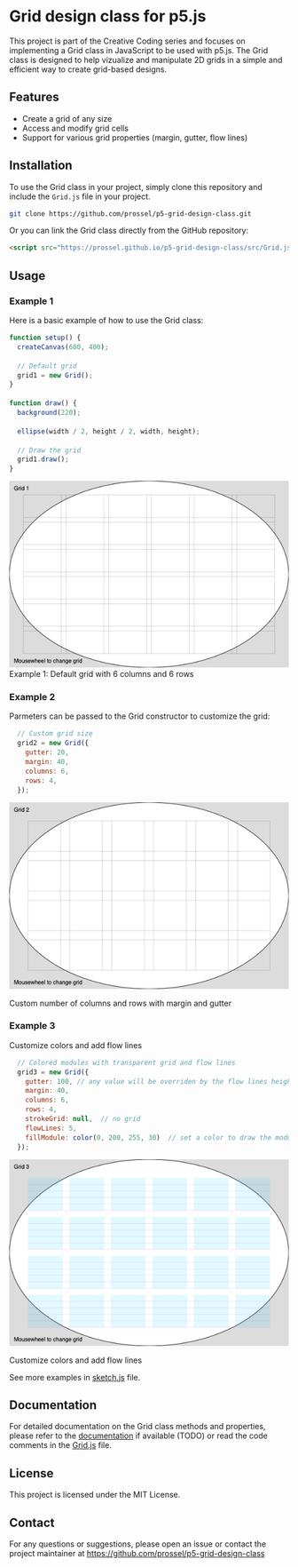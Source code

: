 # Grid design class for p5.js

This project is part of the Creative Coding series and focuses on implementing a Grid class in JavaScript to be used with p5.js. The Grid class is designed to help vizualize and manipulate 2D grids in a simple and efficient way to create grid-based designs.

## Features

- Create a grid of any size
- Access and modify grid cells
- Support for various grid properties (margin, gutter, flow lines)

## Installation

To use the Grid class in your project, simply clone this repository and include the `Grid.js` file in your project.

```bash
git clone https://github.com/prossel/p5-grid-design-class.git
```

Or you can link the Grid class directly from the GitHub repository:

```html
<script src="https://prossel.github.io/p5-grid-design-class/src/Grid.js"></script>
```

## Usage

### Example 1

Here is a basic example of how to use the Grid class:

```javascript
function setup() {
  createCanvas(600, 400);

  // Default grid
  grid1 = new Grid();
}

function draw() {
  background(220);

  ellipse(width / 2, height / 2, width, height);

  // Draw the grid
  grid1.draw();
}
```

![Grid1 Example](doc/imgs/grid1.png)
Example 1: Default grid with 6 columns and 6 rows

### Example 2

Parmeters can be passed to the Grid constructor to customize the grid:

```javascript
  // Custom grid size
  grid2 = new Grid({
    gutter: 20,
    margin: 40,
    columns: 6,
    rows: 4,
  });
```

![Grid2 Example](doc/imgs/grid2.png)

Custom number of columns and rows with margin and gutter

### Example 3

Customize colors and add flow lines

```javascript
  // Colored modules with transparent grid and flow lines
  grid3 = new Grid({
    gutter: 100, // any value will be overriden by the flow lines height
    margin: 40,
    columns: 6,
    rows: 4,
    strokeGrid: null,  // no grid
    flowLines: 5,
    fillModule: color(0, 200, 255, 30)  // set a color to draw the modules
  });

```

![Grid3 Example](doc/imgs/grid3.png)

Customize colors and add flow lines

See more examples in [sketch.js](src/sketch.js) file.

## Documentation

For detailed documentation on the Grid class methods and properties, please refer to the [documentation](./docs) if available (TODO) or read the code comments in the [Grid.js](./src/Grid.js) file.

## License

This project is licensed under the MIT License.

## Contact

For any questions or suggestions, please open an issue or contact the project maintainer at <https://github.com/prossel/p5-grid-design-class>
